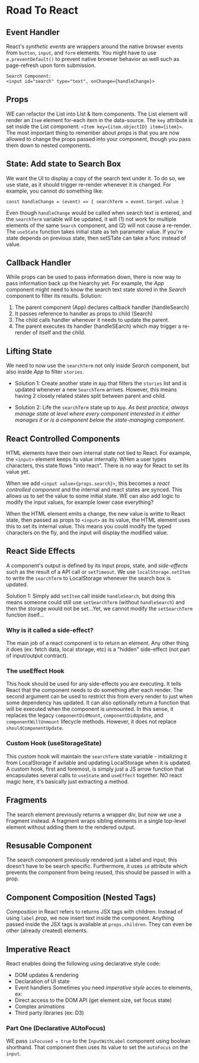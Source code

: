 # Road To React

## Event Handler
React's *synthetic events* are wrappers around the native browser events from `button`, `input`, and `form` elements. You might have to use `e.preventDefault()` to prevent native browser behavior as well such as page-refresh upon form submission.

```
Search Component:
<input id="search" type="text", onChange={handleChange}>
```

## Props
WE can refactor the List into LIst & Item components. The List element will render an `Item` element for-each item in the data-source. The `key` attribute is set inside the List component: `<Item key={item.objectID} item={item}>`. The most important thing to remember about *props* is that you are now allowed to change the props passed into your component, though you pass them down to nested components. 

## State: Add state to Search Box
We want the UI to display a copy of the search text under it. To do so, we use state, as it should trigger re-render whenever it is changed. For example, you cannot do something like:

```
const handleChange = (event) => { searchTerm = event.target.value }
```

Even though `handleChange` would be called when search text is entered, and the `searchTerm` variable will be updated, it will (1) not work for multiple elements of the same `Search` component, and (2) will not cause a re-render. The `useState`
function takes initial state as teh parameter value. If you're state depends on previous state, then setSTate can take a func instead of value.

## Callback Handler
While props can be used to pass information down, there is now way to pass information back up the hiearchy yet. For example, the *App* component might need to know the search text state stored in the *Search* component to filter its results.  Solution:
  1. The parent component (App) declares callback handler (handleSearch)
  2. It passes reference to handler as props to child (Search)
  3. The child calls handler whenever it needs to update the parent.
  4. The parent executes its handler (handleSEarch) which may trigger
     a re-render of itself and the child.
    
## Lifting State
We need to now use the `searchTerm` not only inside *Search* component, but also inside *App* to filter `stories`.

- Solution 1: Create another state in `App` that filters the `stories` list and is updated whenever a new `SearchTerm` arrives. However, this means having 2 closely related states split between parent and child.

- Solution 2: Life the `searchTerm` state up to `App`.  *As best practice, always manage state at level where every component interested in it either manages it or is a component below the state-managing component*. 

## React Controlled Components
HTML elements have their own internal state not tied to React. For example, the `<input>` element keeps its value internally. WHen a user types characters, this state flows "into react". There is no way for React to set its value yet.

When we add `<input value={props.search}>`, this becomes a *react controlled component* and the internal and react states are synced. This allows us to set the value to some initial state. WE can also add logic to modify the input values, for example lower case everything?

When the HTML element emits a change, the new value is writte to React state,
then passed as props to `<input>` as its value, the HTML element uses this to set its internal value. This means you could modify the typed characters on the fly, and the input will display the modified value.

## React Side Effects
A component's output is defined by its input props, state, and *side-effects* such as the result of a API call or `setTimeout`. We use `localStorage.setItem` to write the `searchTerm` to LocalStorage whenever the search box is updated.

Solution 1: Simply add `setItem` call inside `handleSearch`, but doing this means someone could still use `setSearchTerm` (without `handleSearch`) and then the storage would not be set...Yet, we cannot modify the `setSearchTerm` function itself...

### Why is it called a side-effect?
The main job of a react component is to return an element. Any other thing it does (ex: fetch data, local storage, etc) is a "hidden" side-effect (not part of input/output contract). 

### The useEffect Hook
This hook should be used for any side-effects you are executing. It tells React that the component needs to do something after each render. The second argument can be used to restrict this from every render to just when some dependency has updated. It can also optionally return a function that will be executed when the component is unmounted. In this sense, it replaces the legacy `componentDidMount`, `componentDidUpdate`, and `componentWillUnmount` lifecycle methods. However, it does not replace `shouldComponentUpdate`.

### Custom Hook (useStorageState)
This custom hook will maintain the `searchTerm` state variable - initializing it from LocalStorage if avilable and updating LocalStorage when it is updated. A custom hook, first and foremost, is simply just a JS arrow function that encapsulates several calls to `useState` and `useEffect` together. NO react magic here, it's basically just extracting a method.

## Fragments
The search element previously returns a wrapper div, but now we use a Fragment instead. A fragment wraps sibling elements in a single top-level element without adding them to the rendered output.

## Resusable Component
The search component previously rendered just a label and input; this doesn't have to be search specific. Furthermore, it uses `id` attribute which prevents the component from being reused, this should be passed in with a prop.

## Component Composition (Nested Tags)
*Composition* in React refers to returns JSX tags with children. Instead of using `label` *prop*, we now insert text inside the component. Anything passed inside the JSX tags is available at `props.children`. They can even be other (already created) elements.

## Imperative React
React enables doing the following using declarative style code:
  - DOM updates & rendering
  - Declaration of UI state
  - Event handlers
Sometimes you need *imperative style* acces to elements, ex:
  - Direct access to the DOM API (get element size, set focus state)
  - Complex animations
  - Third party libraries (ex: D3)

### Part One (Declarative AUtoFocus)
WE pass `isFocused = true` to the `InputWithLabel` component using boolean shorthand. That component then uses its value to set the `autoFocus` on the `input`.













